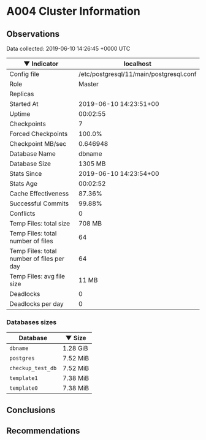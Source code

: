 # A004 Cluster Information #

## Observations ##
Data collected: 2019-06-10 14:26:45 +0000 UTC  

|&#9660;&nbsp;Indicator | localhost |
|--------|-------|
|Config file |/etc/postgresql/11/main/postgresql.conf|
|Role |Master|
|Replicas ||
|Started At |2019-06-10&nbsp;14:23:51+00|
|Uptime |00:02:55|
|Checkpoints |7|
|Forced Checkpoints |100.0%|
|Checkpoint MB/sec |0.646948|
|Database Name |dbname|
|Database Size |1305&nbsp;MB|
|Stats Since |2019-06-10&nbsp;14:23:54+00|
|Stats Age |00:02:52|
|Cache Effectiveness |87.36%|
|Successful Commits |99.88%|
|Conflicts |0|
|Temp Files: total size |708&nbsp;MB|
|Temp Files: total number of files |64|
|Temp Files: total number of files per day |64|
|Temp Files: avg file size |11&nbsp;MB|
|Deadlocks |0|
|Deadlocks per day |0|


### Databases sizes ###

| Database | &#9660;&nbsp;Size |
|----------|--------|
| `dbname` | 1.28&nbsp;GiB |
| `postgres` | 7.52&nbsp;MiB |
| `checkup_test_db` | 7.52&nbsp;MiB |
| `template1` | 7.38&nbsp;MiB |
| `template0` | 7.38&nbsp;MiB |


## Conclusions ##


## Recommendations ##

